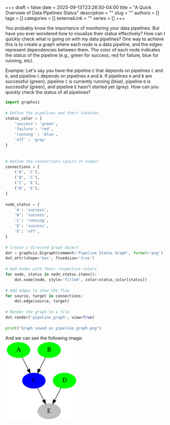 +++ 
draft = false
date = 2025-09-13T23:26:50-04:00
title = "A Quick Overview of Data Pipelines Status"
description = ""
slug = ""
authors = []
tags = []
categories = []
externalLink = ""
series = []
+++

You probably know the importance of monitoring your data pipelines. But have you ever wondered how to visualize their status effectively? How can I quickly check what is going on with my data pipelines? One way to achieve this is to create a graph where each node is a data pipeline, and the edges represent dependencies between them. The color of each node indicates the status of the pipeline (e.g., green for success, red for failure, blue for running, etc). 

Example: Let's say you have the pipeline `E` that depends on pipelines `C` and `D`, and pipeline `C` depends on pipelines `A` and `B`. If pipelines `A` and `B` are successful (green), pipeline `C` is currently running (blue), pipeline `D` is successful (green), and pipeline `E` hasn't started yet (grey). How can you quickly check the status of all pipelines?


```python
import graphviz

# Define the pipelines and their statuses
status_color = {
    'success': 'green',
    'failure': 'red',
    'running' : 'blue',
    'off' : 'grey'
}


# Define the connections (pairs of nodes)
connections = [
    ('A', 'C'),
    ('B', 'C'),
    ('C', 'E'),
    ('D', 'E'),
]

node_status = {
    'A': 'success',
    'B': 'success',
    'C': 'running',
    'D': 'success',
    'E': 'off',
}

# Create a directed graph object
dot = graphviz.Digraph(comment='Pipeline Status Graph', format='png')
dot.attr(shape='box', fixedsize='true')

# Add nodes with their respective colors
for node, status in node_status.items():
    dot.node(node, style='filled', color=status_color[status])

# Add edges to show the flow
for source, target in connections:
    dot.edge(source, target)

# Render the graph to a file
dot.render('pipeline_graph', view=True)

print("Graph saved as pipeline_graph.png")
```

And we can see the following image: <br>
![Pipeline Status Graph](pipeline_graphviz.png)
